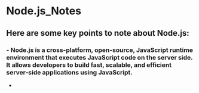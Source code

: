 # Node.js_Notes
## Here are some key points to note about Node.js:

### - Node.js is a cross-platform, open-source, JavaScript runtime environment that executes JavaScript code on the server side. It allows developers to build fast, scalable, and efficient server-side applications using JavaScript.
- 
